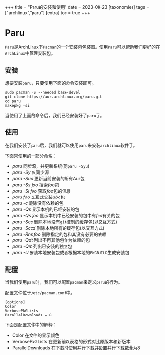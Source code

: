 +++
title = "Paru的安装和使用"
date = 2023-08-23
[taxonomies]
tags = ["archlinux","paru"]
[extra]
toc = true
+++

# Paru

`Paru`是ArchLinux下`Pacman`的一个安装包包装器。使用`Paru`可以帮助我们更好的在`ArchLinux`中管理安装包。

## 安装

想要安装`paru`，只要使用下面的命令安装即可。

```shell
sudo pacman -S --needed base-devel
git clone https://aur.archlinux.org/paru.git
cd paru
makepkg -si
```

当使用了上面的命令后，我们已经安装好了`paru`了。

## 使用

在我们安装了`paru`后，我们就可以使用`paru`来安装`archlinux`软件了。

下面常使用的一部分命名：

- _paru_ 同步源，并更新系统(同`paru -Syu`)
- _paru -Sy_ 仅同步源
- _paru -Sua_ 更新当前安装的所有Aur包
- _paru -Ss foo_ 搜索*foo*包
- _paru -Si foo_ 获取*foo*包的信息
- _paru foo_ 交互式安装*abc*包
- _paru -c_ 删除没有依赖的包
- _paru -Qs_ 显示本机的已经安装的包
- _paru -Qs foo_ 显示本机中已经安装的包中有*foo*有关的包
- _paru -Scc_ 删除本地没有`git`控制的缓存包(以交互方式)
- _paru -Sccd_ 删除本地所有的缓存包(以交互方式)
- _paru -Rns foo_ 删除指定的包和其没有必要的依赖
- _paru -Qdt_ 列出不再其他包作为依赖的包
- _paru -Qm_ 列出已安装的独立包
- _paru -U_ 安装本地安装包或者根据本地的`PKGBUILD`生成安装包

## 配置

当我们使用`paru`时，我们可以配置`pacman`来定义`paru`的行为。

配置文件位于`/etc/pacman.conf`中。

```
[options]
Color
VerbosePkGLists
ParallelDownloads = 8
```

下面是配置文件中的解释：

- Color 在文件的显示颜色
- VerbosePkGLists 在更新前以表格的形式对比原版本和新版本
- ParallelDownloads 在下载时使用并行下载并设置并行下载数量为8
